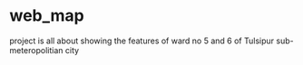 # web_map
project is all about showing the features of ward no 5 and 6 of Tulsipur sub-meteropolitian city
